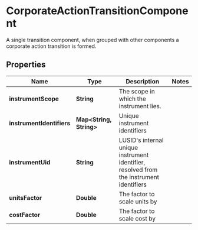 

# CorporateActionTransitionComponent

A single transition component, when grouped with other components a corporate action transition is formed.

## Properties

Name | Type | Description | Notes
------------ | ------------- | ------------- | -------------
**instrumentScope** | **String** | The scope in which the instrument lies. | 
**instrumentIdentifiers** | **Map&lt;String, String&gt;** | Unique instrument identifiers | 
**instrumentUid** | **String** | LUSID&#39;s internal unique instrument identifier, resolved from the instrument identifiers | 
**unitsFactor** | **Double** | The factor to scale units by | 
**costFactor** | **Double** | The factor to scale cost by | 



